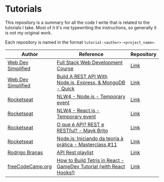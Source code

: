 # Tutorials
This repository is a summary for all the code I write that is related to the tutorials I take. Most of it it's me typewriting the instructions, so generally it is not my original work. 

Each repository is named in the format `tutorial-<author>-<project_name>`.

| Author  |  Reference  | Repository |
| ------------------- | ------------------- | ------------------- |
| [Web Dev Simplified](https://www.youtube.com/c/WebDevSimplified) | [Full Stack Web Development Course](https://www.youtube.com/playlist?list=PLZlA0Gpn_vH8jbFkBjOuFjhxANC63OmXM) |  [Link](https://github.com/gabrielnardes/tutorial-webdevsimplified-mybrary) |
| [Web Dev Simplified](https://www.youtube.com/c/WebDevSimplified) | [Build A REST API With Node.js, Express, & MongoDB - Quick](https://www.youtube.com/watch?v=fgTGADljAeg) |  [Link](https://github.com/gabrielnardes/tutorial-webdevsimplified-nodemongo) |
| [Rocketseat](https://rocketseat.com.br/) | [NLW4 - Node.js - Temporary event](https://nextlevelweek.com/pre-nlw) |  [Link](https://github.com/gabrielnardes/tutorial-rocketseat-nlw4node) |
| [Rocketseat](https://rocketseat.com.br/) | [NLW4 - React.js - Temporary event](https://nextlevelweek.com/pre-nlw) |  [Link](https://github.com/gabrielnardes/tutorial-rocketseat-nlw4react) |
| [Rocketseat](https://rocketseat.com.br/) | [O que é API? REST e RESTful? - Mayk Brito](https://www.youtube.com/watch?v=ghTrp1x_1A) |  [Link](https://github.com/gabrielnardes/tutorial-rocketseat-rest) |
| [Rocketseat](https://rocketseat.com.br/) | [Node.js: Iniciando da teoria à prática - Masterclass #11](https://www.youtube.com/watch?v=DiXbJL3iWVs) |  [Link](https://github.com/gabrielnardes/tutorial-rocketseat-nodemasterclass) |
| [Rodrigo Branas](https://www.youtube.com/user/rodrigobranas) | [API Rest playlist](https://www.youtube.com/playlist?list=PLQCmSnNFVYnQ28Gd7SmWiM-dChqaWiy8i) | [Link](https://github.com/gabrielnardes/tutorial-branas-restapi) |
| [freeCodeCamp.org](https://www.youtube.com/c/Freecodecamp) | [How to Build Tetris in React - GameDev Tutorial (with React Hooks!)](https://www.youtube.com/watch?v=ZGOaCxX8HIU) | [Link](https://github.com/gabrielnardes/tutorial-freecodecamp-reacttetris) |
